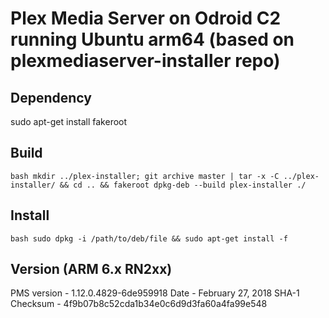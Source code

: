 # Plex Media Server on Odroid C2 running Ubuntu arm64 (based on plexmediaserver-installer repo)

## Dependency
sudo apt-get install fakeroot

## Build
`bash
mkdir ../plex-installer; git archive master | tar -x -C ../plex-installer/ && cd .. && fakeroot dpkg-deb --build plex-installer ./
`

## Install
`bash
sudo dpkg -i /path/to/deb/file && sudo apt-get install -f
`

## Version (ARM 6.x RN2xx)
PMS version - 1.12.0.4829-6de959918
Date - February 27, 2018
SHA-1 Checksum - 4f9b07b8c52cda1b34e0c6d9d3fa60a4fa99e548
